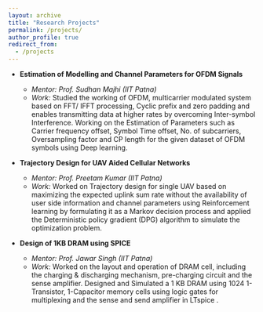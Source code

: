 ```yaml
---
layout: archive
title: "Research Projects"
permalink: /projects/
author_profile: true
redirect_from:
  - /projects
---
```

* **Estimation of Modelling and Channel Parameters for OFDM Signals**
  * *Mentor: Prof. Sudhan Majhi (IIT Patna)*
  * *Work:* Studied the working of OFDM, multicarrier modulated system based on FFT/ IFFT processing, Cyclic prefix and
    zero padding and enables transmitting data at higher rates by overcoming Inter-symbol Interference.
    Working on the Estimation of Parameters such as Carrier frequency offset, Symbol Time offset, No. of subcarriers,
    Oversampling factor and CP length for the given dataset of OFDM symbols using Deep learning.



* **Trajectory Design for UAV Aided Cellular Networks**
  * *Mentor: Prof. Preetam Kumar (IIT Patna)*
  * *Work:* Worked on Trajectory design for single UAV based on maximizing the expected uplink sum rate 
    without the availability of user side information and channel parameters using Reinforcement
    learning by formulating it as a Markov decision process and applied the Deterministic policy gradient (DPG)
    algorithm to simulate the optimization problem.
   
   
   
* **Design of 1KB DRAM using SPICE**
  * *Mentor: Prof. Jawar Singh (IIT Patna)*
  * *Work:* Worked on the layout and operation of DRAM cell, including the charging & discharging mechanism, pre-charging
    circuit and the sense amplifier. Designed and Simulated a 1 KB DRAM using 1024 1-Transistor, 1-Capacitor memory 
    cells using logic gates for multiplexing and the sense and send amplifier in LTspice .  
